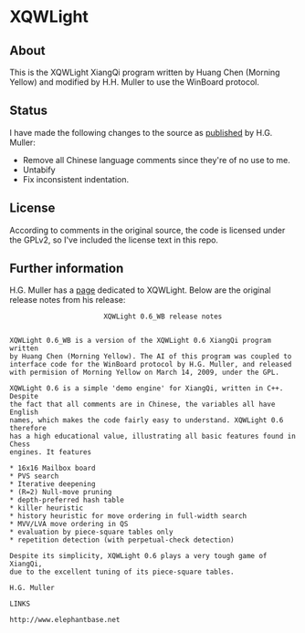 XQWLight
========

About
-----

This is the XQWLight XiangQi program written by Huang Chen (Morning Yellow) and
modified by H.H. Muller to use the WinBoard protocol.

Status
------

I have made the following changes to the source as
[published](http://home.hccnet.nl/h.g.muller/XQWLight.zip) by H.G. Muller:

 - Remove all Chinese language comments since they're of no use to me.
 - Untabify
 - Fix inconsistent indentation. 

License
-------

According to comments in the original source, the code is licensed under the
GPLv2, so I've included the license text in this repo.

Further information
-------------------

H.G. Muller has a [page](http://home.hccnet.nl/h.g.muller/XQWLight.html)
dedicated to XQWLight. Below are the original release notes from his release:

	                       XQWLight 0.6_WB release notes
	
	
	XQWLight 0.6_WB is a version of the XQWLight 0.6 XiangQi program written
	by Huang Chen (Morning Yellow). The AI of this program was coupled to
	interface code for the WinBoard protocol by H.G. Muller, and released
	with permision of Morning Yellow on March 14, 2009, under the GPL.
	
	XQWLight 0.6 is a simple 'demo engine' for XiangQi, written in C++. Despite
	the fact that all comments are in Chinese, the variables all have English 
	names, which makes the code fairly easy to understand. XQWLight 0.6 therefore
	has a high educational value, illustrating all basic features found in Chess
	engines. It features
	
	* 16x16 Mailbox board
	* PVS search
	* Iterative deepening
	* (R=2) Null-move pruning
	* depth-preferred hash table
	* killer heuristic
	* history heuristic for move ordering in full-width search
	* MVV/LVA move ordering in QS
	* evaluation by piece-square tables only
	* repetition detection (with perpetual-check detection)
	
	Despite its simplicity, XQWLight 0.6 plays a very tough game of XiangQi,
	due to the excellent tuning of its piece-square tables.
	
	H.G. Muller
	
	LINKS
	
	http://www.elephantbase.net
